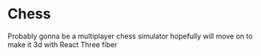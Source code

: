 # Chess 
Probably gonna be a multiplayer chess simulator hopefully will move on to make it 3d with React Three fiber
